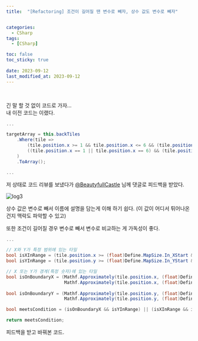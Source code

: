 ```yaml
---
title:  "[Refactoring] 조건이 길어질 땐 변수로 빼자, 상수 값도 변수로 빼자"


categories:
  - CSharp
tags:
  - [CSharp]

toc: false
toc_sticky: true
 
date: 2023-09-12
last_modified_at: 2023-09-12
---
```


<br>

긴 말 할 것 없이 코드로 가자...  
내 이전 코드는 이랬다.  

```c#
...

targetArray = this.backTiles
    .Where(tile => 
        (tile.position.x >= 1 && tile.position.x <= 6 && (tile.position.y == 0 || tile.position.y == 8)) ||
        ((tile.position.x == 1 || tile.position.x == 6) && (tile.position.y >= 0 && tile.position.y <= 8))
    )
    .ToArray();

...
```

저 상태로 코드 리뷰를 보냈다가 [@BeautyfullCastle](https://github.com/BeautyfullCastle) 님께 댓글로 피드백을 받았다.  

![log3](https://drive.google.com/uc?export=view&id=1uKTjVqchNkwx6DvUrndU7fEe6JplweZl)  

상수 값은 변수로 빼서 이름에 설명을 담는게 이해 하기 쉽다. (이 값이 어디서 튀어나온건지 맥락도 파악할 수 있고)  

또한 조건이 길어질 경우 변수로 빼서 변수로 비교하는 게 가독성이 좋다.  

```c#
...

// X와 Y가 특정 범위에 있는 타일
bool isXInRange = (tile.position.x >= (float)Define.MapSize.In_XStart && tile.position.x <= (float)Define.MapSize.In_XEnd);
bool isYInRange = (tile.position.y >= (float)Define.MapSize.In_YStart && tile.position.y <= (float)Define.MapSize.In_YEnd);

// X 또는 Y가 경계(특정 숫자)에 있는 타일
bool isOnBoundaryX = (Mathf.Approximately(tile.position.x, (float)Define.MapSize.In_XStart) ||  // 1f
                      Mathf.Approximately(tile.position.x, (float)Define.MapSize.In_XEnd));     // 6f
                    
bool isOnBoundaryY = (Mathf.Approximately(tile.position.y, (float)Define.MapSize.In_YStart) ||  // 0f
                      Mathf.Approximately(tile.position.y, (float)Define.MapSize.In_YEnd));     // 8f

bool meetsCondition = (isOnBoundaryX && isYInRange) || (isXInRange && isOnBoundaryY);

return meetsCondition;
```

피드백을 받고 바꿔본 코드.  

